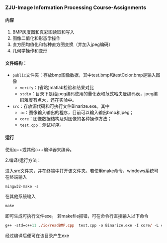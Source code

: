 ### **ZJU-Image Information Processing Course-Assignments**

#### 内容
1. BMP灰度图和真彩图读取和写入
2. 图像二值化和形态学操作
3. 直方图均值化和各种直方图变换（并加入jpeg编码）
4. 几何学操作和变形


#### 文件结构：
- `public`文件夹：存放bmp图像数据，其中test.bmp和testColor.bmp是输入图像
  - `verify`：(省略)matlab检验和结果对比
  - `stdio`：目录下是给jpeg编码使用的量化表和范式哈夫曼编码表，jpeg编码难度有点大，还在实验中。
- `src`：存放源代码和可执行文件Binarize.exe。其中
  - `io`：图像输入输出的程序，目前可以输入输出bmp和jpeg；
  - `core`：图像数据结构及对图像的各种操作方法；
  - `test.cpp`：测试程序。

#### 运行

使用g++或其他c++编译器来编译。

2.编译/运行方法：

进入src文件夹，并在终端中打开该文件夹。若使用make命令，windows系统可在终端输入

```ps
mingw32-make -s
```

在其他系统输入
```ps
make
```

即可生成可执行文件exe。
若makefile报错，可在命令行直接输入以下命令

```ps
g++ -std=c++11 ./io/readBMP.cpp  test.cpp -o Binarize.exe -I core/ -L core/ -lcore -static
```

经过编译后便可在该目录产生exe
